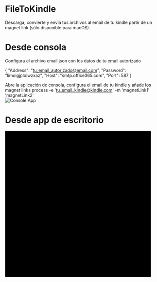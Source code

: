# FileToKindle
Descarga, convierte y envía tus archivos al email de tu kindle partir de un magnet link (sólo disponible para macOS).

# Desde consola</br>
Configura el archivo email.json con los datos de tu email autorizado

{
  "Address": "tu_email_autorizado@email.com",
  "Password": "limoigjploiwzxaz",
  "Host": "smtp.office365.com",
  "Port": 587
}

Abre la aplicación de consola, configura el email de tu kindle y añade los magnet links
process -e 'tu_email_kindle@kindle.com' -m 'magnetLink1' 'magnetLink2'</br>
![Console App](images/consoleapp.gif)


# Desde app de escritorio</br>
![Desktop App](images/desktopapp.gif)
